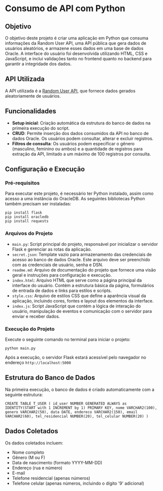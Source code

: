 
# Consumo de API com Python

## Objetivo
O objetivo deste projeto é criar uma aplicação em Python que consuma informações da Random User API, uma API pública que gera dados de usuários aleatórios, e armazene esses dados em uma base de dados Oracle. A interface do usuário foi desenvolvida utilizando HTML, CSS e JavaScript, e inclui validações tanto no frontend quanto no backend para garantir a integridade dos dados.

## API Utilizada
A API utilizada é a [Random User API](https://randomuser.me/documentation), que fornece dados gerados aleatoriamente de usuários.

## Funcionalidades
- **Setup inicial**: Criação automática da estrutura do banco de dados na primeira execução do script.
- **CRUD**: Permite inserção dos dados consumidos da API no banco de dados Oracle. Os usuários podem consultar, alterar e excluir registros.
- **Filtros de consulta**: Os usuários podem especificar o gênero (masculino, feminino ou ambos) e a quantidade de registros para extração da API, limitado a um máximo de 100 registros por consulta.

## Configuração e Execução
### Pré-requisitos
Para executar este projeto, é necessário ter Python instalado, assim como acesso a uma instância do OracleDB. As seguintes bibliotecas Python também precisam ser instaladas:

    pip install flask
    pip install oracledb
    pip install requests



### Arquivos do Projeto

- `main.py`: Script principal do projeto, responsável por inicializar o servidor Flask e gerenciar as rotas da aplicação.
- `secret.json`: Template vazio para armazenamento das credenciais de acesso ao banco de dados Oracle. Este arquivo deve ser preenchido com as credenciais de usuário, senha e DSN.
- `readme.md`: Arquivo de documentação do projeto que fornece uma visão geral e instruções para configuração e execução.
- `index.html`: Arquivo HTML que serve como a página principal da interface do usuário. Contém a estrutura básica da página, formulários de entrada de dados e links para estilos e scripts.
- `style.css`: Arquivo de estilos CSS que define a aparência visual da aplicação, incluindo cores, fontes e layout dos elementos da interface.
- `index.js`: Script JavaScript que contém a lógica de interação do usuário, manipulação de eventos e comunicação com o servidor para enviar e receber dados.


### Execução do Projeto

Execute o seguinte comando no terminal para iniciar o projeto:

`python main.py` 

Após a execução, o servidor Flask estará acessível pelo navegador no endereço `http://localhost:5000`

## Estrutura do Banco de Dados

Na primeira execução, o banco de dados é criado automaticamente com a seguinte estrutura:

`CREATE TABLE T_USER (
    id_user NUMBER GENERATED ALWAYS as IDENTITY(START with 1 INCREMENT by 1) PRIMARY KEY,
    nome VARCHAR2(100),
    genero VARCHAR2(50),
    data DATE,
    endereco VARCHAR2(150),
    email VARCHAR2(60),
    tel_residencial NUMBER(20),
    tel_celular NUMBER(20)
)` 

## Dados Coletados

Os dados coletados incluem:

-   Nome completo
-   Gênero (M ou F)
-   Data de nascimento (formato YYYY-MM-DD)
-   Endereço (rua e número)
-   E-mail
-   Telefone residencial (apenas números)
-   Telefone celular (apenas números, incluindo o dígito '9' adicional)